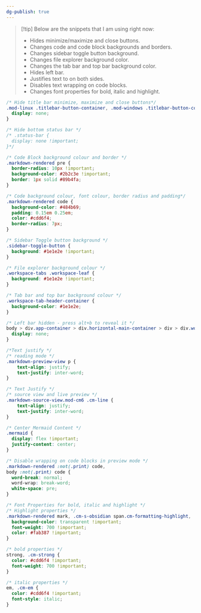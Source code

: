 ```yaml
---
dg-publish: true
---
```

>[!tip] Below are the snippets that I am using right now:
>- Hides minimize/maximize and close buttons.
>- Changes code and code block backgrounds and borders.
>- Changes sidebar toggle button background.
>- Changes file explorer background color.
>- Changes the tab bar and top bar background color.
>- Hides left bar.
>- Justifies text to on both sides.
>- Disables text wrapping on code blocks.
>- Changes font properties for bold, italic and highlight.

```css
/* Hide title bar minimize, maximize and close buttons*/
.mod-linux .titlebar-button-container, .mod-windows .titlebar-button-container {
  display: none;
}

/* Hide bottom status bar */
/* .status-bar {
  display: none !important;
}*/

/* Code Block background colour and border */
.markdown-rendered pre {
  border-radius: 10px !important;
  background-color: #2b2c3e !important;
  border: 1px solid #89b4fa;
}

/* Code background colour, font colour, border radius and padding*/
.markdown-rendered code {
  background-color: #484b69;
  padding: 0.15em 0.25em;
  color: #cdd6f4;
  border-radius: 7px;
}

/* Sidebar Toggle button background */
.sidebar-toggle-button {
  background: #1e1e2e !important;
}

/* File explorer background colour */
.workspace-tabs .workspace-leaf {
  background: #1e1e2e !important;
}

/* Tab bar and top bar background colour */
.workspace-tab-header-container {
  background-color: #1e1e2e;
}

/* Left bar hidden - press alt+b to reveal it */
body > div.app-container > div.horizontal-main-container > div > div.workspace-ribbon.side-dock-ribbon.mod-left.is-collapsed {
  display: none;
}

/*Text justify */
/* reading mode */
.markdown-preview-view p {
	text-align: justify;
	text-justify: inter-word;	
}

/* Text Justify */
/* source view and live preview */
.markdown-source-view.mod-cm6 .cm-line {
	text-align: justify;
	text-justify: inter-word;	
}

/* Center Mermaid Content */
.mermaid {
  display: flex !important;
  justify-content: center;
}

/* Disable wrapping on code blocks in preview mode */
.markdown-rendered :not(.print) code,
body :not(.print) code {
  word-break: normal;
  word-wrap: break-word;
  white-space: pre;
}

/* Font Properties for bold, italic and highlight */
/* Highlight properties */
.markdown-rendered mark, .cm-s-obsidian span.cm-formatting-highlight, .cm-s-obsidian span.cm-highlight {
  background-color: transparent !important;
  font-weight: 700 !important;
  color: #fab387 !important;
}

/* bold properties */
strong, .cm-strong {
  color: #cdd6f4 !important;
  font-weight: 700 !important;
}

/* italic properties */
em, .cm-em {
  color: #cdd6f4 !important;
  font-style: italic;
}
```
